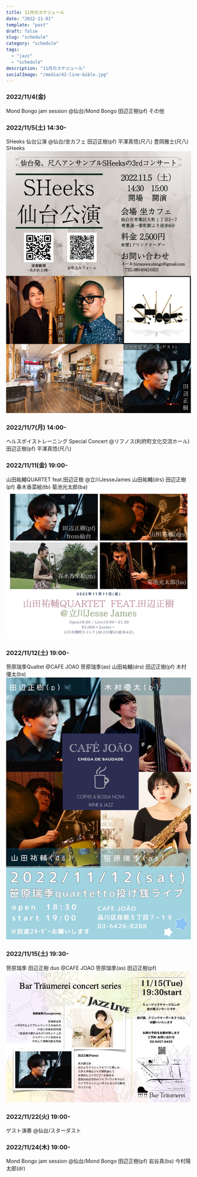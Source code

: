 ```yaml
---
title: 11月のスケジュール
date: "2022-11-01"
template: "post"
draft: false
slug: "schedule"
category: "schedule"
tags:
  - "jazz"
  - "schedule"
description: "11月のスケジュール"
socialImage: "/media/42-line-bible.jpg"
---
```



### 2022/11/4(金)
Mond Bongo jam session
@仙台/Mond Bongo
田辺正樹(pf) その他

### 2022/11/5(土) 14:30-
SHeeks 仙台公演
@仙台/坐カフェ
田辺正樹(pf) 平澤真悟(尺八) 豊岡雅士(尺八) SHeeks
![20221105](../img/20221105.JPG)

### 2022/11/7(月) 14:00-
ヘルスボイストレーニング Special Concert
@リフノス(利府町文化交流ホール)
田辺正樹(pf) 平澤真悟(尺八)

### 2022/11/11(金) 19:00-
山田祐輔QUARTET feat.田辺正樹
@立川JesseJames
山田祐輔(drs) 田辺正樹(pf) 春木香菜絵(tb) 菊池光太郎(ba)
![20221111](../img/20221111.JPG)

### 2022/11/12(土) 19:00-
笹原瑞季Qualtet
@CAFE JOAO
笹原瑞季(as) 山田祐輔(drs) 田辺正樹(pf) 木村優太(bs)
![20221112](../img/20221112.JPG)

### 2022/11/15(土) 19:30-
笹原瑞季 田辺正樹 duo
@CAFE JOAO
笹原瑞季(as) 田辺正樹(pf)
![20221115](../img/20221115.JPG)

### 2022/11/22(火) 19:00-
ゲスト演奏
@仙台/スターダスト

### 2022/11/24(木) 19:00-
Mond Bongo jam session
@仙台/Mond Bongo
田辺正樹(pf) 岩谷真(bs) 今村陽太郎(dr)